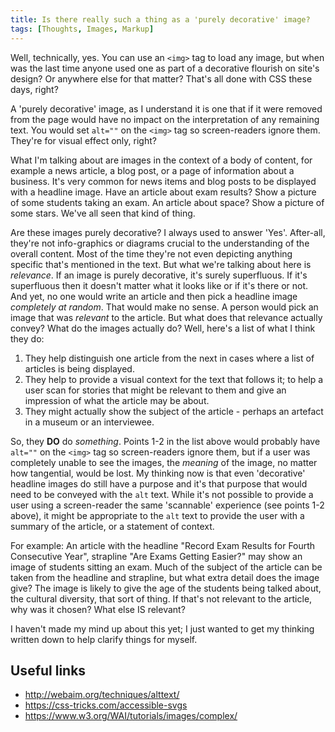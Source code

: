 ```yaml
---
title: Is there really such a thing as a 'purely decorative' image?
tags: [Thoughts, Images, Markup]
---
```

Well, technically, yes. You can use an `<img>` tag to load any image, but when was the last time anyone used one as part of a decorative flourish on site's design? Or anywhere else for that matter?
That's all done with CSS these days, right?

A 'purely decorative' image, as I understand it is one that if it were removed from the page would have no impact on the interpretation of any remaining text. You would set `alt=""` on the `<img>` tag so screen-readers ignore them. They're for visual effect only, right?

What I'm talking about are images in the context of a body of content, for example a news article, a blog post, or a page of information about a business. It's very common for news items and blog posts to be displayed with a headline image. Have an article about exam results? Show a picture of some students taking an exam. An article about space? Show a picture of some stars. We've all seen that kind of thing.

Are these images purely decorative? I always used to answer 'Yes'. After-all, they're not info-graphics or diagrams crucial to the understanding of the overall content. Most of the time they're not even depicting anything specific that's mentioned in the text. But what we're talking about here is _relevance_. If an image is purely decorative, it's surely superfluous. If it's superfluous then it doesn't matter what it looks like or if it's there or not. And yet, no one would write an article and then pick a headline image _completely at random_. That would make no sense. A person would pick an image that was _relevant_ to the article. But what does that relevance actually convey? What do the images actually do? Well, here's a list of what I think they do:
 
1. They help distinguish one article from the next in cases where a list of articles is being displayed.
2. They help to provide a visual context for the text that follows it; to help a user scan for stories that might be relevant to them and give an impression of what the article may be about.
3. They might actually show the subject of the article - perhaps an artefact in a museum or an interviewee.

So, they **DO** do _something_. Points 1-2 in the list above would probably have `alt=""` on the `<img>` tag so screen-readers ignore them, but if a user was completely unable to see the images, the _meaning_ of the image, no matter how tangential, would be lost. My thinking now is that even 'decorative' headline images do still have a purpose and it's that purpose that would need to be conveyed with the `alt` text. While it's not possible to provide a user using a screen-reader the same 'scannable' experience (see points 1-2 above), it might be appropriate to the `alt` text to provide the user with a summary of the article, or a statement of context.

For example:
An article with the headline "Record Exam Results for Fourth Consecutive Year", strapline "Are Exams Getting Easier?" may show an image of students sitting an exam. Much of the subject of the article can be taken from the headline and strapline, but what extra detail does the image give? The image is likely to give the age of the students being talked about, the cultural diversity, that sort of thing. If that's not relevant to the article, why was it chosen? What else IS relevant?

I haven't made my mind up about this yet; I just wanted to get my thinking written down to help clarify things for myself.


Useful links
------------

* <http://webaim.org/techniques/alttext/>
* <https://css-tricks.com/accessible-svgs>
* <https://www.w3.org/WAI/tutorials/images/complex/>
